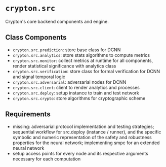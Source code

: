 # `crypton.src`
Crypton's core backend components and engine.

## Class Components
- `crypton.src.prediction`: store base class for DCNN
- `crypton.src.analytics`: store stats algorithms to compute metrics
- `crypton.src.monitor`: collect metrics at runtime for all components, render statistical significance with analytics class
- `crypton.src.verification`: store class for formal verification for DCNN and signal temporal logic
- `crypton.src.adversarial`: adversarial nodes for DCNN
- `crypton.src.client`: client to render analytics and processes
- `crypton.src.deploy`: setup instance to train and test network
- `crypton.src.crypto`: store algorithms for cryptographic scheme



## Requirements
- missing: adversarial protocol implementation and testing strategies; sequential workflow for src.deploy (instance / runner), and the specific symbolic and numeric representation of the safety and robustness properties for the neural network; implementing smpc for an extended neural network
- setup access points for every node and its respective arguments necessary for each computation



